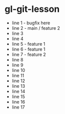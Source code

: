 # gl-git-lesson

- line 1 - bugfix here
- line 2 - main / feature 2
- line 3
- line 4
- line 5 - feature 1
- line 6 - feature 1
- line 7 - feature 2
- line 8
- line 9
- line 10
- line 11
- line 12
- line 13
- line 14
- line 15
- line 16
- line 17
